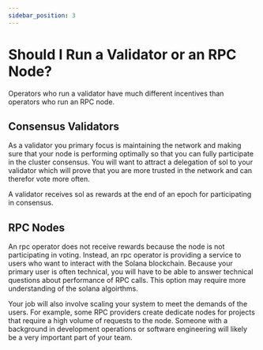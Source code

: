 ```yaml
---
sidebar_position: 3
---
```


# Should I Run a Validator or an RPC Node?

Operators who run a validator have much different incentives than operators who run an RPC node.

## Consensus Validators

As a validator you primary focus is maintaining the network and making sure that your node is performing optimally so that you can fully participate in the cluster consensus.  You will want to attract a delegation of sol to your validator which will prove that you are more trusted in the network and can therefor vote more often.

A validator receives sol as rewards at the end of an epoch for participating in consensus.


## RPC Nodes

An rpc operator does not receive rewards because the node is not participating in voting. Instead, an rpc operator is providing a service to users who want to interact with the Solana blockchain.  Because your primary user is often technical, you will have to be able to answer technical questions about performance of RPC calls.  This option may require more understanding of the solana algoirthms.

Your job will also involve scaling your system to meet the demands of the users. For example, some RPC providers create dedicate nodes for projects that require a high volume of requests to the node. Someone with a background in development operations or software engineering will likely be a very important part of your team.